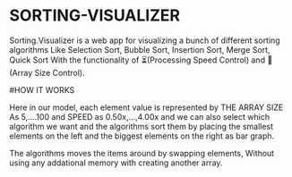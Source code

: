# SORTING-VISUALIZER

Sorting.Visualizer is a web app for visualizing a bunch of different sorting algorithms Like Selection Sort,
Bubble Sort,
Insertion Sort,
Merge Sort,
Quick Sort
With the functionality of ⏳(Processing Speed Control) and 📏(Array Size Control).

#HOW IT WORKS

Here in our model, each element value is represented by THE ARRAY SIZE As 5,....100 and SPEED as 0.50x,...,4.00x and we can also select which algorithm we want and the algorithms sort them by placing the smallest elements on the left and the biggest elements on the right as bar graph.

The algorithms moves the items around by swapping elements, Without using any addational memory with creating another array.
